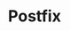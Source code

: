 ---
lang: es
layout: doc
redirect_from:
- /es/doc/Postfix/
- /es/doc/postfix/
- /es/wiki/Postfix/
redirect_to: https://github.com/Qubes-Community/Contents/blob/master/docs/configuration/postfix.md
ref: 107
title: Postfix
---